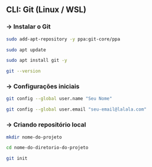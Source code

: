 ## CLI: Git (Linux / WSL)

### → **Instalar o Git**
```bash 
sudo add-apt-repository -y ppa:git-core/ppa
```
```bash 
sudo apt update
```
```bash 
sudo apt install git -y
```
```bash 
git --version
```

### → **Configurações iniciais**
```bash 
git config --global user.name "Seu Nome"
```
```bash 
git config --global user.email "seu-email@lalala.com"
```

### → **Criando repositório local**
```bash 
mkdir nome-do-projeto
```
```bash 
cd nome-do-diretorio-do-projeto
```
```bash 
git init
```
